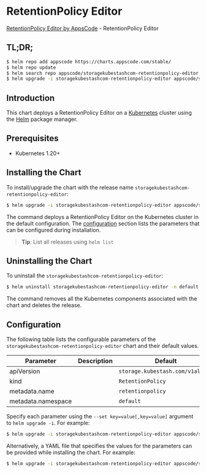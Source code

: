 # RetentionPolicy Editor

[RetentionPolicy Editor by AppsCode](https://appscode.com) - RetentionPolicy Editor

## TL;DR;

```bash
$ helm repo add appscode https://charts.appscode.com/stable/
$ helm repo update
$ helm search repo appscode/storagekubestashcom-retentionpolicy-editor --version=v0.14.0
$ helm upgrade -i storagekubestashcom-retentionpolicy-editor appscode/storagekubestashcom-retentionpolicy-editor -n default --create-namespace --version=v0.14.0
```

## Introduction

This chart deploys a RetentionPolicy Editor on a [Kubernetes](http://kubernetes.io) cluster using the [Helm](https://helm.sh) package manager.

## Prerequisites

- Kubernetes 1.20+

## Installing the Chart

To install/upgrade the chart with the release name `storagekubestashcom-retentionpolicy-editor`:

```bash
$ helm upgrade -i storagekubestashcom-retentionpolicy-editor appscode/storagekubestashcom-retentionpolicy-editor -n default --create-namespace --version=v0.14.0
```

The command deploys a RetentionPolicy Editor on the Kubernetes cluster in the default configuration. The [configuration](#configuration) section lists the parameters that can be configured during installation.

> **Tip**: List all releases using `helm list`

## Uninstalling the Chart

To uninstall the `storagekubestashcom-retentionpolicy-editor`:

```bash
$ helm uninstall storagekubestashcom-retentionpolicy-editor -n default
```

The command removes all the Kubernetes components associated with the chart and deletes the release.

## Configuration

The following table lists the configurable parameters of the `storagekubestashcom-retentionpolicy-editor` chart and their default values.

|     Parameter      | Description |                   Default                   |
|--------------------|-------------|---------------------------------------------|
| apiVersion         |             | <code>storage.kubestash.com/v1alpha1</code> |
| kind               |             | <code>RetentionPolicy</code>                |
| metadata.name      |             | <code>retentionpolicy</code>                |
| metadata.namespace |             | <code>default</code>                        |


Specify each parameter using the `--set key=value[,key=value]` argument to `helm upgrade -i`. For example:

```bash
$ helm upgrade -i storagekubestashcom-retentionpolicy-editor appscode/storagekubestashcom-retentionpolicy-editor -n default --create-namespace --version=v0.14.0 --set apiVersion=storage.kubestash.com/v1alpha1
```

Alternatively, a YAML file that specifies the values for the parameters can be provided while
installing the chart. For example:

```bash
$ helm upgrade -i storagekubestashcom-retentionpolicy-editor appscode/storagekubestashcom-retentionpolicy-editor -n default --create-namespace --version=v0.14.0 --values values.yaml
```
